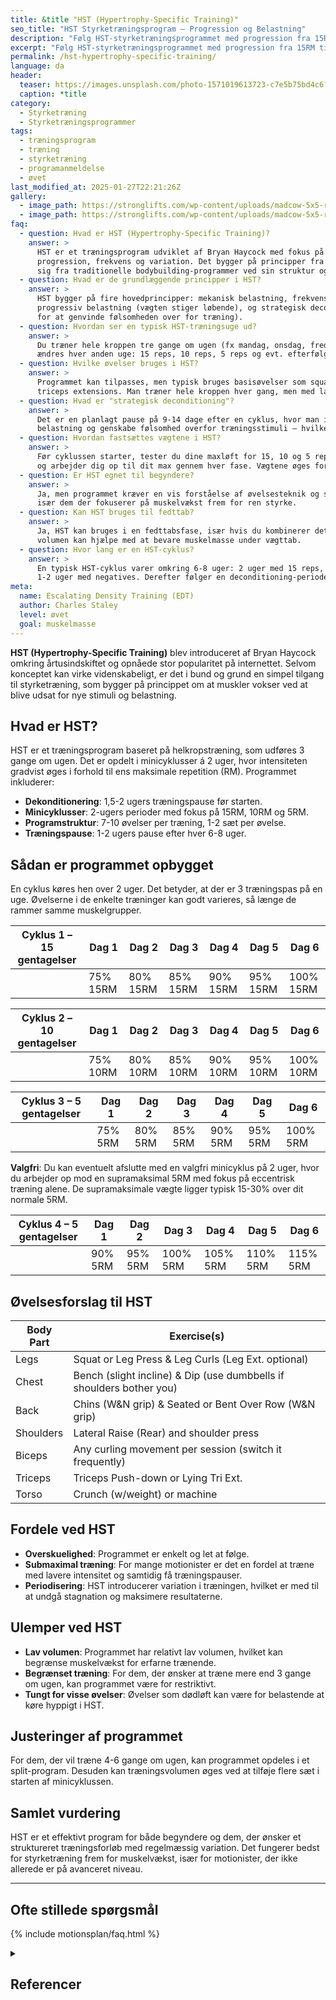 ```yaml
---
title: &title "HST (Hypertrophy-Specific Training)"
seo_title: "HST Styrketræningsprogram – Progression og Belastning"
description: "Følg HST-styrketræningsprogrammet med progression fra 15RM til 5RM. Øg belastningen effektivt og opnå styrkeforbedringer gennem systematisk overbelastning."
excerpt: "Følg HST-styrketræningsprogrammet med progression fra 15RM til 5RM. Øg belastningen effektivt og opnå styrkeforbedringer gennem systematisk overbelastning."
permalink: /hst-hypertrophy-specific-training/
language: da
header:
  teaser: https://images.unsplash.com/photo-1571019613723-c7e5b75bd4c6?ixlib=rb-4.0.3&ixid=M3wxMjA3fDB8MHxwaG90by1wYWdlfHx8fGVufDB8fHx8fA%3D%3D&auto=format&fit=crop&h=300&w=400&q=10
  caption: *title
category:
  - Styrketræning
  - Styrketræningsprogrammer
tags:
  - træningsprogram
  - træning
  - styrketræning
  - programanmeldelse
  - øvet
last_modified_at: 2025-01-27T22:21:26Z
gallery:
  - image_path: https://stronglifts.com/wp-content/uploads/madcow-5x5-ramp-sets.webp
  - image_path: https://stronglifts.com/wp-content/uploads/madcow-5x5-ramp-sets-workout-c.webp
faq:
  - question: Hvad er HST (Hypertrophy-Specific Training)?
    answer: >
      HST er et træningsprogram udviklet af Bryan Haycock med fokus på muskelvækst (hypertrofi) gennem strategisk planlagt 
      progression, frekvens og variation. Det bygger på principper fra videnskabelig forskning i muskeltilvækst og adskiller 
      sig fra traditionelle bodybuilding-programmer ved sin struktur og periodisering.
  - question: Hvad er de grundlæggende principper i HST?
    answer: >
      HST bygger på fire hovedprincipper: mekanisk belastning, frekvens (hver muskel trænes 3 gange om ugen), 
      progressiv belastning (vægten stiger løbende), og strategisk deconditioning (en pause på ca. 9-14 dage før et nyt cyklusstart 
      for at genvinde følsomheden over for træning).
  - question: Hvordan ser en typisk HST-træningsuge ud?
    answer: >
      Du træner hele kroppen tre gange om ugen (fx mandag, onsdag, fredag), med 1-2 sæt per øvelse. Repræsentationsområder 
      ændres hver anden uge: 15 reps, 10 reps, 5 reps og evt. efterfølgende “negativ”-fase med tunge vægte.
  - question: Hvilke øvelser bruges i HST?
    answer: >
      Programmet kan tilpasses, men typisk bruges basisøvelser som squat, bænkpres, dødløft, rows, military press, curls og 
      triceps extensions. Man træner hele kroppen hver gang, men med lav volumen per øvelse.
  - question: Hvad er "strategisk deconditioning"?
    answer: >
      Det er en planlagt pause på 9-14 dage efter en cyklus, hvor man ikke træner, for at mindske musklernes tilpasning til 
      belastning og genskabe følsomhed overfor træningsstimuli – hvilket gør efterfølgende træning mere effektiv.
  - question: Hvordan fastsættes vægtene i HST?
    answer: >
      Før cyklussen starter, tester du dine maxløft for 15, 10 og 5 reps. Derefter planlægges progressionen, så du starter lavt 
      og arbejder dig op til dit max gennem hver fase. Vægtene øges for hver træningspas.
  - question: Er HST egnet til begyndere?
    answer: >
      Ja, men programmet kræver en vis forståelse af øvelsesteknik og struktur. Det passer godt til både begyndere og øvede, 
      især dem der fokuserer på muskelvækst frem for ren styrke.
  - question: Kan HST bruges til fedttab?
    answer: >
      Ja, HST kan bruges i en fedttabsfase, især hvis du kombinerer det med et kalorieunderskud. Den høje frekvens og moderat 
      volumen kan hjælpe med at bevare muskelmasse under vægttab.
  - question: Hvor lang er en HST-cyklus?
    answer: >
      En typisk HST-cyklus varer omkring 6-8 uger: 2 uger med 15 reps, 2 uger med 10 reps, 2 uger med 5 reps, og eventuelt 
      1-2 uger med negatives. Derefter følger en deconditioning-periode.
meta:
  name: Escalating Density Training (EDT)
  author: Charles Staley
  level: øvet
  goal: muskelmasse
---
```


**HST (Hypertrophy-Specific Training)** blev introduceret af Bryan Haycock omkring årtusindskiftet og opnåede stor popularitet på internettet. Selvom konceptet kan virke videnskabeligt, er det i bund og grund en simpel tilgang til styrketræning, som bygger på princippet om at muskler vokser ved at blive udsat for nye stimuli og belastning.

## Hvad er HST?

HST er et træningsprogram baseret på helkropstræning, som udføres 3 gange om ugen. Det er opdelt i minicyklusser á 2 uger, hvor intensiteten gradvist øges i forhold til ens maksimale repetition (RM). Programmet inkluderer:

- **Dekonditionering**: 1,5-2 ugers træningspause før starten.
- **Minicyklusser**: 2-ugers perioder med fokus på 15RM, 10RM og 5RM.
- **Programstruktur**: 7-10 øvelser per træning, 1-2 sæt per øvelse.
- **Træningspause**: 1-2 ugers pause efter hver 6-8 uger.

## Sådan er programmet opbygget

En cyklus køres hen over 2 uger. Det betyder, at der er 3 træningspas på en uge. Øvelserne i de enkelte træninger kan godt varieres, så længe de rammer samme muskelgrupper.

| Cyklus 1 – 15 gentagelser | Dag 1       | Dag 2       | Dag 3       | Dag 4       | Dag 5       | Dag 6       |
|------------------------|-------------|-------------|-------------|-------------|-------------|-------------|
|                        | 75% 15RM    | 80% 15RM    | 85% 15RM    | 90% 15RM    | 95% 15RM    | 100% 15RM   |

| Cyklus 2 – 10 gentagelser | Dag 1       | Dag 2       | Dag 3       | Dag 4       | Dag 5       | Dag 6       |
|------------------------|-------------|-------------|-------------|-------------|-------------|-------------|
|                        | 75% 10RM    | 80% 10RM    | 85% 10RM    | 90% 10RM    | 95% 10RM    | 100% 10RM   |

| Cyklus 3 – 5 gentagelser  | Dag 1       | Dag 2       | Dag 3       | Dag 4       | Dag 5       | Dag 6       |
|------------------------|-------------|-------------|-------------|-------------|-------------|-------------|
|                        | 75% 5RM     | 80% 5RM     | 85% 5RM     | 90% 5RM     | 95% 5RM     | 100% 5RM    |

**Valgfri**: Du kan eventuelt afslutte med en valgfri minicyklus på 2 uger, hvor du arbejder op mod en supramaksimal 5RM med fokus på eccentrisk træning alene. De supramaksimale vægte ligger typisk 15-30% over dit normale 5RM.

| Cyklus 4 – 5 gentagelser  | Dag 1       | Dag 2       | Dag 3       | Dag 4       | Dag 5       | Dag 6       |
|------------------------|-------------|-------------|-------------|-------------|-------------|-------------|
|                        | 90% 5RM     | 95% 5RM     | 100% 5RM    | 105% 5RM    | 110% 5RM    | 115% 5RM    |

## Øvelsesforslag til HST

| Body Part  | Exercise(s)                                                       |
|------------|-------------------------------------------------------------------|
| Legs       | Squat or Leg Press & Leg Curls (Leg Ext. optional)                 |
| Chest      | Bench (slight incline) & Dip (use dumbbells if shoulders bother you) |
| Back       | Chins (W&N grip) & Seated or Bent Over Row (W&N grip)              |
| Shoulders  | Lateral Raise (Rear) and shoulder press                           |
| Biceps     | Any curling movement per session (switch it frequently)     |
| Triceps    | Triceps Push-down or Lying Tri Ext.                               |
| Torso      | Crunch (w/weight) or machine                                      |

## Fordele ved HST

- **Overskuelighed**: Programmet er enkelt og let at følge.
- **Submaximal træning**: For mange motionister er det en fordel at træne med lavere intensitet og samtidig få træningspauser.
- **Periodisering**: HST introducerer variation i træningen, hvilket er med til at undgå stagnation og maksimere resultaterne.

## Ulemper ved HST

- **Lav volumen**: Programmet har relativt lav volumen, hvilket kan begrænse muskelvækst for erfarne trænende.
- **Begrænset træning**: For dem, der ønsker at træne mere end 3 gange om ugen, kan programmet være for restriktivt.
- **Tungt for visse øvelser**: Øvelser som dødløft kan være for belastende at køre hyppigt i HST.

## Justeringer af programmet

For dem, der vil træne 4-6 gange om ugen, kan programmet opdeles i et split-program. Desuden kan træningsvolumen øges ved at tilføje flere sæt i starten af minicyklussen.

## Samlet vurdering

HST er et effektivt program for både begyndere og dem, der ønsker et struktureret træningsforløb med regelmæssig variation. Det fungerer bedst for styrketræning frem for muskelvækst, især for motionister, der ikke allerede er på avanceret niveau.

***

## Ofte stillede spørgsmål

{% include motionsplan/faq.html %}

<details markdown="1" class="references">
  <summary><h2 id="references">Referencer</h2></summary>

- [Simply Shredded](https://www.simplyshredded.com/hst-the-complete-hypertrophy-specific-training-guide.html)
- [Anders Nedergaard: HST programanmeldelse](https://andersnedergaard.dk/kropblog/programanmeldelse-hypertrophy-specific-training-hst-lineaer-periodisering-for-motionister/)
- Rhea, M. R., et al. (2003). A meta-analysis to determine the dose response for strength development. *Medicine & Science in Sports & Exercise*.
- Peterson, M. D., et al. (2005). Applications of the dose-response for muscular strength development. *Journal of Strength and Conditioning Research*.
- McLester, J. R., et al. (2000). Comparison of 1 Day and 3 Days Per Week of Equal-Volume Resistance Training in Experienced Subjects. *Journal of Strength and Conditioning Research*.
</details>